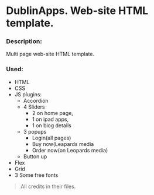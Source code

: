 # DublinApps. Web-site HTML template.
### Description:
Multi page web-site HTML template. 
### Used:
 - HTML
 - CSS
 - JS plugins:
   - Accordion
   - 4 Sliders
     - 2 on home page,
     - 1 on ipad apps,
     - 1 on blog details		
   - 3 popups
     - Login(all pages)
     - Buy now(Leapards media
     - Order now(on Leopards media)
   - Button up
 - Flex
 - Grid
 - 3 Some free fonts
 
 > All credits in their files.
